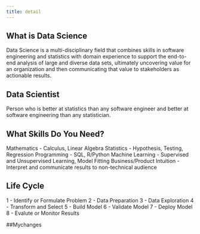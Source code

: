 ```yaml
---
title: detail
---
```

## What is Data Science

Data Science is a multi-disciplinary field that combines skills in  software engineering and statistics with domain experience to support the end-to-end analysis of large and diverse data sets, ultimately uncovering value for an organization and then communicating that value to stakeholders as actionable results.

## Data Scientist

Person who is better at statistics than any software engineer and better at software engineering than any statistician. 

## What Skills Do You Need?

Mathematics - Calculus, Linear Algebra
Statistics - Hypothesis, Testing, Regression
Programming - SQL, R/Python
Machine Learning - Supervised and Unsupervised Learning, Model Fitting
Business/Product Intuition - Interpret and communicate results to non-technical audience

## Life Cycle

1 - Identify or Formulate Problem
2 - Data Preparation
3 - Data Exploration
4 - Transform and Select
5 - Build Model
6 - Validate Model
7 - Deploy Model
8 - Evalute or Monitor Results

##Mychanges
